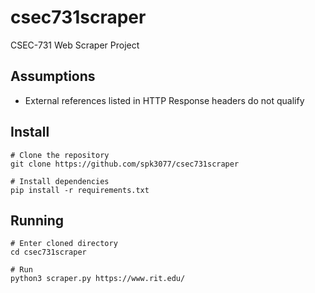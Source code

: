 # csec731scraper
CSEC-731 Web Scraper Project

## Assumptions
 - External references listed in HTTP Response headers do not qualify

## Install
    # Clone the repository
    git clone https://github.com/spk3077/csec731scraper

    # Install dependencies
    pip install -r requirements.txt


## Running

    # Enter cloned directory
    cd csec731scraper

    # Run 
    python3 scraper.py https://www.rit.edu/
